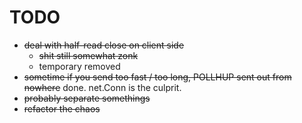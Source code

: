 # TODO

- ~~deal with half-read close on client side~~
  - ~~shit still somewhat zonk~~
  - temporary removed
- ~~sometime if you send too fast / too long, POLLHUP sent out from nowhere~~ done. net.Conn is the culprit.
- ~~probably separate somethings~~
- ~~refactor the chaos~~
